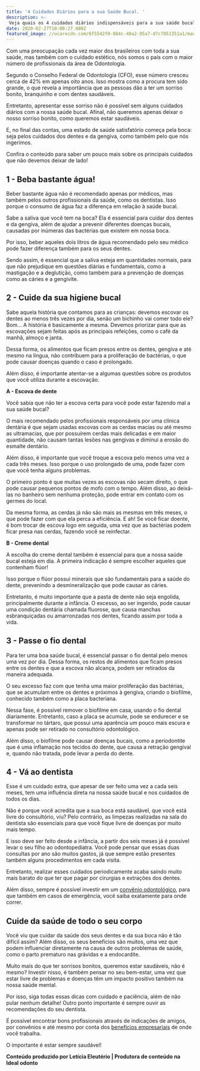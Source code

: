 ```yaml
---
title: '4 Cuidados Diários para a sua Saúde Bucal. '
description: >-
 Veja quais os 4 cuidados diários indispensáveis para a sua saúde bucal. Isso pode mudar completamente como você cuida da sua boca. 
date: 2020-02-27T10:00:27.000Z
featured_image: //ucarecdn.com/6f5542f0-084c-40a2-95a7-d7c7051351a1/mau-hálito.jpg
---
```

Com uma preocupação cada vez maior dos brasileiros com toda a sua saúde, mas também com o cuidado estético, nós somos o país com o maior número de profissionais da área de Odontologia.

Segundo o Conselho Federal de Odontologia (CFO), esse número cresceu cerca de 42% em apenas oito anos. Isso mostra como a procura tem sido grande, o que revela a importância que as pessoas dão a ter um sorriso bonito, branquinho e com dentes saudáveis.

Entretanto, apresentar esse sorriso não é possível sem alguns cuidados diários com a nossa saúde bucal. Afinal, não queremos apenas deixar o nosso sorriso bonito, como queremos estar saudáveis.

E, no final das contas, uma estado de saúde satisfatório começa pela boca: seja pelos cuidados dos dentes e da gengiva, como também pelo que nós ingerimos.

Confira o conteúdo para saber um pouco mais sobre os principais cuidados que não devemos deixar de lado!

## 1 - Beba bastante água!

Beber bastante água não é recomendado apenas por médicos, mas também pelos outros profissionais da saúde, como os dentistas. Isso porque o consumo de água faz a diferença em relação à saúde bucal.

Sabe a saliva que você tem na boca? Ela é essencial para cuidar dos dentes e da gengiva, além de ajudar a prevenir diferentes doenças bucais, causadas por inúmeras das bactérias que existem em nossa boca.

Por isso, beber aqueles dois litros de água recomendado pelo seu médico pode fazer diferença também para os seus dentes. 

Sendo assim, é essencial que a saliva esteja em quantidades normais, para que não prejudique em questões diárias e fundamentais, como a mastigação e a deglutição, como também para a prevenção de doenças como as cáries e a gengivite.

## 2 - Cuide da sua higiene bucal

Sabe aquela história que contamos para as crianças: devemos escovar os dentes ao menos três vezes por dia, senão um bichinho vai comer todo ele? 
Bom… A história é basicamente a mesma. Devemos priorizar para que as escovações sejam feitas após as principais refeições, como o café da manhã, almoço e janta.

Dessa forma, os alimentos que ficam presos entre os dentes, gengiva e até mesmo na língua, não contribuem para a proliferação de bactérias, o que pode causar doenças quando o caso é prolongado.

Além disso, é importante atentar-se a algumas questões sobre os produtos que você utiliza durante a escovação.

**A - Escova de dente** 

Você sabia que não ter a escova certa para você pode estar fazendo mal a sua saúde bucal?

O mais recomendado pelos profissionais responsáveis por uma clínica dentária é que sejam usadas escovas com as cerdas macias ou até mesmo as ultramacias, que por possuírem cerdas mais delicadas e em maior quantidade, não causam tantas lesões nas gengivas e diminui a erosão do esmalte dentário.

Além disso, é importante que você troque a escova pelo menos uma vez a cada três meses. Isso porque o uso prolongado de uma, pode fazer com que você tenha alguns problemas.

O primeiro ponto é que muitas vezes as escovas não secam direito, o que pode causar pequenos pontos de mofo com o tempo. Além disso, ao deixá-las no banheiro sem nenhuma proteção, pode entrar em contato com os germes do local. 

Da mesma forma, as cerdas já não são mais as mesmas em três meses, o que pode fazer com que ela perca a eficiência. E ah! Se você ficar doente, é bom trocar de escova logo em seguida, uma vez que as bactérias podem ficar presa nas cerdas, fazendo você se reinfectar.

**B - Creme dental**

A escolha do creme dental também é essencial para que a nossa saúde bucal esteja em dia. A primeira indicação é sempre escolher aqueles que contenham flúor!

Isso porque o flúor possui minerais que são fundamentais para a saúde do dente, prevenindo a desmineralização que pode causar as cáries.

Entretanto, é muito importante que a pasta de dente não seja engolida, principalmente durante a infância. O excesso, ao ser ingerido, pode causar uma condição dentária chamada fluorose, que causa manchas esbranquiçadas ou amarronzadas nos dentes, ficando assim por toda a vida.

## 3 - Passe o fio dental

Para ter uma boa saúde bucal, é essencial passar o fio dental pelo menos uma vez por dia. Dessa forma, os restos de alimentos que ficam presos entre os dentes e que a escova não alcança, podem ser retirados da maneira adequada.

O seu excesso faz com que tenha uma maior proliferação das bactérias, que se acumulam entre os dentes e próximos à gengiva, criando o biofilme, conhecido também como a placa bacteriana.

Nessa fase, é possível remover o biofilme em casa, usando o fio dental diariamente. Entretanto, caso a placa se acumule, pode se endurecer e se transformar no tártaro, que possui uma aparência um pouco mais escura e apenas pode ser retirado no consultório odontológico.

Além disso, o biofilme pode causar doenças bucais, como a periodontite que é uma inflamação nos tecidos do dente, que causa a retração gengival e, quando não tratada, pode levar a perda do dente.

## 4 - Vá ao dentista

Esse é um cuidado extra, que apesar de ser feito uma vez a cada seis meses, tem uma influência direta na nossa saúde bucal e nos cuidados de todos os dias.

Não é porque você acredita que a sua boca está saudável, que você está livre do consultório, viu? Pelo contrário, as limpezas realizadas na sala do dentista são essenciais para que você fique livre de doenças por muito mais tempo.

E isso deve ser feito desde a infância, a partir dos seis meses já é possível levar o seu filho ao odontopediatra. Você pode pensar que essas duas consultas por ano são muitos gastos, já que sempre estão presentes também alguns procedimentos em cada visita.

Entretanto, realizar esses cuidados periodicamente acaba saindo muito mais barato do que ter que pagar por cirurgias e extrações dos dentes.

Além disso, sempre é possível investir em um [convênio odontológico](https://blog.idealodonto.com.br/planos-odontologicos/convenio-odontologico/), para que também em casos de emergência, você saiba exatamente para onde correr.

## Cuide da saúde de todo o seu corpo

Você viu que cuidar da saúde dos seus dentes e da sua boca não é tão difícil assim? Além disso, os seus benefícios são muitos, uma vez que podem influenciar diretamente na causa de outros problemas de saúde, como o parto prematuro nas grávidas e a endocardite.

Muito mais do que ter sorrisos bonitos, queremos estar saudáveis, não é mesmo? Investir nisso, é também pensar no seu bem-estar, uma vez que estar livre de problemas e doenças têm um impacto positivo também na nossa saúde mental.

Por isso, siga todas essas dicas com cuidado e paciência, além de não pular nenhum detalhe! Outro ponto importante é sempre ouvir as recomendações do seu dentista. 

É possível encontrar bons profissionais através de indicações de amigos, por convênios e até mesmo por conta dos [benefícios empresariais](https://blog.idealodonto.com.br/beneficios-empresariais/beneficios-empresariais/) de onde você trabalha. 

O importante é estar sempre saudável!

**Conteúdo produzido por Letícia Eleutério | Produtora de conteúdo na Ideal odonto**